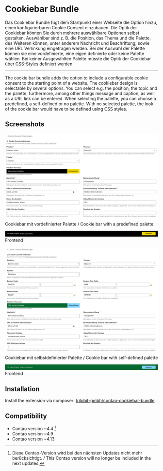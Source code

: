 Cookiebar Bundle
================

Das Cookiebar Bundle fügt dem Startpunkt einer Webseite die Option hinzu, einen konfigurierbaren Cookie Consent einzubauen. Die Optik der Cookiebar können Sie durch mehrere auswählbare Optionen selbst gestalten. Auswählbar sind z. B. die Position, das Thema und die Palette, des Weiteren können, unter anderem Nachricht und Beschriftung, sowie eine URL Verlinkung eingetragen werden. Bei der Auswahl der Palette können sie eine vordefinierte, eine eigen definierte oder keine Palette wählen. Bei keiner Ausgewählten Palette müsste die Optik der Cookiebar über CSS-Styles definiert werden.

---

The cookie bar bundle adds the option to include a configurable cookie consent to the starting point of a website. The cookiebar design is selectable by several options. You can select e.g. the position, the topic and the palette, furthermore, among other things message and caption, as well as a URL link can be entered. When selecting the palette, you can choose a predefined, a self-defined or no palette. With no selected palette, the look of the cookie bar would have to be defined using CSS styles.


Screenshots
-----------

![](docs/images/defined_palette_backend.png)
Cookiebar mit vordefinierter Palette / Cookie bar with a predefined palette

![](docs/images/defined_palette_frontend.png)
Frontend

![](docs/images/self-defined_palette_backend.png)
Cookiebar mit selbstdefinierter Palette / Cookie bar with self-defined palette

![](docs/images/self-defined_palette_frontend.png)
Frontend


Installation
------------

Install the extension via composer: [trilobit-gmbh/contao-cookiebar-bundle](https://packagist.org/packages/trilobit-gmbh/contao-cookiebar-bundle).


Compatibility
-------------

- Contao version ~4.4 [^1]
- Contao version ~4.9
- Contao version ~4.13

[^1]: Diese Contao-Version wird bei den nächsten Updates nicht mehr berücksichtigt. / This Contao version will no longer be included in the next updates.
